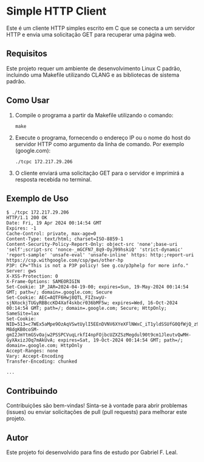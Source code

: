 # Simple HTTP Client

Este é um cliente HTTP simples escrito em C que se conecta a um servidor HTTP e envia uma solicitação GET para recuperar uma página web.

## Requisitos

Este projeto requer um ambiente de desenvolvimento Linux C padrão, incluindo uma Makefile utilizando CLANG e as bibliotecas de sistema padrão.

## Como Usar

1. Compile o programa a partir da Makefile utilizando o comando:
    ```
    make
    ```

2. Execute o programa, fornecendo o endereço IP ou o nome do host do servidor HTTP como argumento da linha de comando. Por exemplo (google.com):
    ```
    ./tcpc 172.217.29.206
    ```

3. O cliente enviará uma solicitação GET para o servidor e imprimirá a resposta recebida no terminal.

## Exemplo de Uso

```
$ ./tcpc 172.217.29.206
HTTP/1.1 200 OK
Date: Fri, 19 Apr 2024 00:14:54 GMT
Expires: -1
Cache-Control: private, max-age=0
Content-Type: text/html; charset=ISO-8859-1
Content-Security-Policy-Report-Only: object-src 'none';base-uri 'self';script-src 'nonce-_mGCFN7_8q9-OyJ99hskiQ' 'strict-dynamic' 'report-sample' 'unsafe-eval' 'unsafe-inline' https: http:;report-uri https://csp.withgoogle.com/csp/gws/other-hp
P3P: CP="This is not a P3P policy! See g.co/p3phelp for more info."
Server: gws
X-XSS-Protection: 0
X-Frame-Options: SAMEORIGIN
Set-Cookie: 1P_JAR=2024-04-19-00; expires=Sun, 19-May-2024 00:14:54 GMT; path=/; domain=.google.com; Secure
Set-Cookie: AEC=AQTF6Hwj8QTL_FIZswyU-sjNXockjTUGyRBBccKD4Xaf4skbcr036bMF5w; expires=Wed, 16-Oct-2024 00:14:54 GMT; path=/; domain=.google.com; Secure; HttpOnly; SameSite=lax
Set-Cookie: NID=513=c7WEx5aMpe9OzAqVSwtUylI5EEnDVNV6XYeXFlNWxC_iT1yldSSUfG0QfWjQ_z92YQytCerBx-M8dgKB0coSM-gmI2JmYtmGSvOajw2PSSPCVuqLrkfI4npFOjbcUZXZSzMegdul90t9cm1JleutvQwMH-GyXAxizJOq7mAkUvA; expires=Sat, 19-Oct-2024 00:14:54 GMT; path=/; domain=.google.com; HttpOnly
Accept-Ranges: none
Vary: Accept-Encoding
Transfer-Encoding: chunked

...
```

## Contribuindo

Contribuições são bem-vindas! Sinta-se à vontade para abrir problemas (issues) ou enviar solicitações de pull (pull requests) para melhorar este projeto.

## Autor

Este projeto foi desenvolvido para fins de estudo por Gabriel F. Leal.